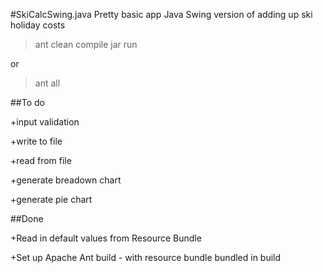 #SkiCalcSwing.java
Pretty basic app
Java Swing version of adding up ski holiday costs

>ant clean compile jar run

or

>ant all

##To do

+input validation

+write to file

+read from file

+generate breadown chart

+generate pie chart

##Done

+Read in default values from Resource Bundle

+Set up Apache Ant build - with resource bundle bundled in build
